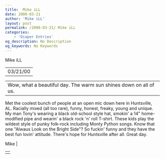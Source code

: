 ```yaml
---
title:  Mike iLL 
date: 2000-03-21
author: 'Mike iLL'
layout: post
permalink: /2000-03-21/ Mike iLL 
categories:
    - 'Diaper Entries'
og_description: No Description
og_keywords: No Keywords
---
```

<style>
body {
  background-color: ;
  color: ;
}
a {
  color: ;
}
a:active {
  color: ;
}
a:visited {
  color: ;
}
</style>
   Mike iLL     



|  |
| --- |
| 03/21/00  |

  
  



|  |
| --- |
| Wow, what a beautiful day. The warm sun shines down on all of us.
 Met the coolest bunch 
of people at an open mic down here in Huntsville, AL. Racially mixed (all too rare), funny, honest, freaky,
young and unique. My man Tony's wearing a black old-school style hat, smokin' a 14" home-modified pipe and 
wearin' a black rock 'n' roll T-shirt. These kids play the wildest style of punky folk-rock including 
Monty Python songs.
Know that one "Alwaus Look on the Bright Side"? So fuckin' funny and they have the best fun lovin' attitude.
There's hope for Huntsville after all.
Great day.

 
  Mike |

   



|  |
| --- |
|  |

   
   
   
   

  

